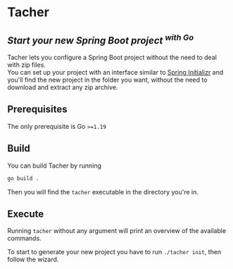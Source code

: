 # Tacher
## _Start your new Spring Boot project <sup>with Go</sup>_

Tacher lets you configure a Spring Boot project without the need to deal with zip files.  
You can set up your project with an interface similar to [Spring Initializr](https://start.spring.io/) and you'll find the new project in the folder you want, without the need to download and extract any zip archive.

## Prerequisites
The only prerequisite is Go `>=1.19`

## Build
You can build Tacher by running  

```bash
go build .
```

Then you will find the `tacher` executable in the directory you're in.

## Execute
Running `tacher` without any argument will print an overview of the available commands.  

To start to generate your new project you have to run `./tacher init`, then follow the wizard.
